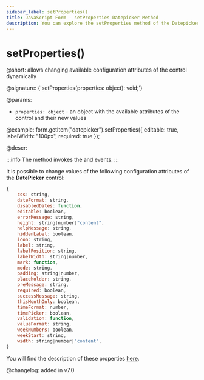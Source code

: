 ```yaml
---
sidebar_label: setProperties()
title: JavaScript Form - setProperties Datepicker Method 
description: You can explore the setProperties method of the Datepicker control of Form in the documentation of the DHTMLX JavaScript UI library. Browse developer guides and API reference, try out code examples and live demos, and download a free 30-day evaluation version of DHTMLX Suite.
---
```


# setProperties()

@short: allows changing available configuration attributes of the control dynamically

@signature: {'setProperties(properties: object): void;'}

@params:
- `properties: object` - an object with the available attributes of the control and their new values

@example:
form.getItem("datepicker").setProperties({
    editable: true,
    labelWidth: "100px",
    required: true
});

@descr:

:::info
The method invokes the [](form/api/calendar/calendar_afterchangeproperties_event.md) and [](form/api/calendar/calendar_beforechangeproperties_event.md) events.
:::

It is possible to change values of the following configuration attributes of the **DatePicker** control:

~~~js
{
    css: string,
    dateFormat: string,
    disabledDates: function,
    editable: boolean,
    errorMessage: string,
    height: string|number|"content",
    helpMessage: string,
    hiddenLabel: boolean, 
    icon: string,
    label: string,
    labelPosition: string,
    labelWidth: string|number,
    mark: function,
    mode: string,
    padding: string|number,
    placeholder: string,
    preMessage: string,
    required: boolean,
    successMessage: string,
    thisMonthOnly: boolean,
    timeFormat: number,
    timePicker: boolean,
    validation: function,
    valueFormat: string,
    weekNumbers: boolean,
    weekStart: string,
    width: string|number|"content",
}
~~~

You will find the description of these properties [here](form/api/calendar/api_calendar_properties.md).

@changelog: added in v7.0
